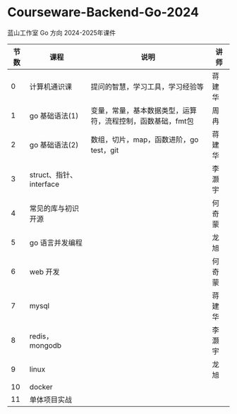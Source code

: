 # Courseware-Backend-Go-2024
蓝山工作室 Go 方向 2024-2025年课件


| 节数 | 课程                    | 说明                                                        | 讲师   |
| ---- | ----------------------- | ----------------------------------------------------------- | ------ |
| 0    | 计算机通识课            | 提问的智慧，学习工具，学习经验等                            | 蒋建华 |
| 1    | go 基础语法(1)          | 变量，常量，基本数据类型，运算符，流程控制，函数基础，fmt包 | 周冉   |
| 2    | go 基础语法(2)          | 数组，切片，map，函数进阶，go test，git                     | 蒋建华 |
| 3    | struct、指针、interface |                                                             | 李灏宇 |
| 4    | 常见的库与初识开源      |                                                             | 何奇蒙 |
| 5    | go 语言并发编程         |                                                             | 龙旭   |
| 6    | web 开发                |                                                             | 何奇蒙 |
| 7    | mysql                   |                                                             | 蒋建华 |
| 8    | redis，mongodb          |                                                             | 李灏宇 |
| 9    | linux                   |                                                             | 龙旭   |
| 10   | docker                  |                                                             |        |
| 11   | 单体项目实战            |                                                             |        |

